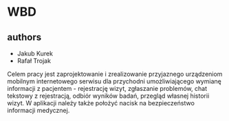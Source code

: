 # WBD


## authors

* Jakub Kurek
* Rafał Trojak

Celem pracy jest zaprojektowanie i zrealizowanie przyjaznego urządzeniom mobilnym internetowego serwisu dla przychodni umożliwiającego wymianę informacji z pacjentem - rejestrację wizyt, zgłaszanie problemów, chat tekstowy z rejestracją, odbiór wyników badań, przegląd własnej historii wizyt. W aplikacji należy także położyć nacisk na bezpieczeństwo informacji medycznej.
